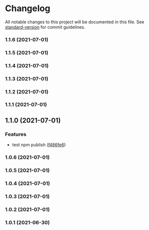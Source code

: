 # Changelog

All notable changes to this project will be documented in this file. See [standard-version](https://github.com/conventional-changelog/standard-version) for commit guidelines.

### 1.1.6 (2021-07-01)

### 1.1.5 (2021-07-01)

### 1.1.4 (2021-07-01)

### 1.1.3 (2021-07-01)

### 1.1.2 (2021-07-01)

### 1.1.1 (2021-07-01)

## 1.1.0 (2021-07-01)


### Features

* test npm publish ([f466fe6](https://github.com/FED-CLUB/example/commit/f466fe6b233d33b16ee3f4322ee51909d97ccab2))

### 1.0.6 (2021-07-01)

### 1.0.5 (2021-07-01)

### 1.0.4 (2021-07-01)

### 1.0.3 (2021-07-01)

### 1.0.2 (2021-07-01)

### 1.0.1 (2021-06-30)
